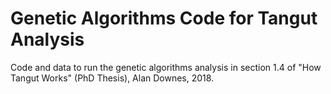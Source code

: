 # Genetic Algorithms Code for Tangut Analysis

Code and data to run the genetic algorithms analysis in section 1.4 of "How Tangut Works" (PhD Thesis), Alan Downes, 2018.
